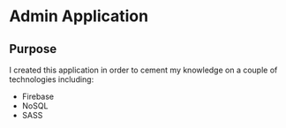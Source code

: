# Admin Application

## Purpose
I created this application in order to cement my knowledge on a couple of technologies including:
- Firebase
- NoSQL
- SASS


